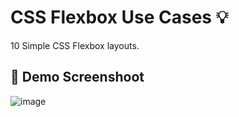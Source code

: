 # CSS Flexbox Use Cases :bulb: 
10 Simple CSS Flexbox layouts.

## :camera_flash: Demo Screenshoot
![image](https://github.com/Hager-elhwarii/Learn-CSS-Flexbox/assets/80959882/b01eca4d-9551-47dc-b0fa-b79d9658e310)

